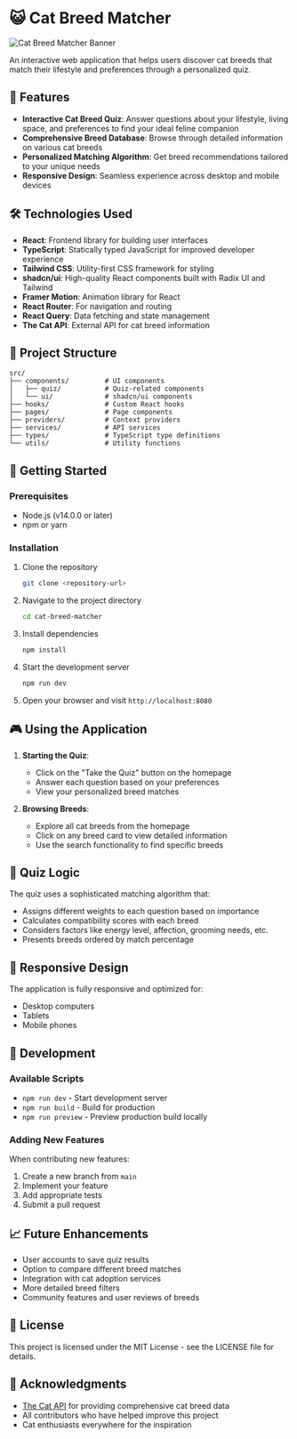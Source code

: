 
# 😺 Cat Breed Matcher

![Cat Breed Matcher Banner](https://images.unsplash.com/photo-1514888286974-6c03e2ca1dba?w=800)

An interactive web application that helps users discover cat breeds that match their lifestyle and preferences through a personalized quiz.

## 🚀 Features

- **Interactive Cat Breed Quiz**: Answer questions about your lifestyle, living space, and preferences to find your ideal feline companion
- **Comprehensive Breed Database**: Browse through detailed information on various cat breeds
- **Personalized Matching Algorithm**: Get breed recommendations tailored to your unique needs
- **Responsive Design**: Seamless experience across desktop and mobile devices

## 🛠️ Technologies Used

- **React**: Frontend library for building user interfaces
- **TypeScript**: Statically typed JavaScript for improved developer experience
- **Tailwind CSS**: Utility-first CSS framework for styling
- **shadcn/ui**: High-quality React components built with Radix UI and Tailwind
- **Framer Motion**: Animation library for React
- **React Router**: For navigation and routing
- **React Query**: Data fetching and state management
- **The Cat API**: External API for cat breed information

## 🧠 Project Structure

```
src/
├── components/         # UI components
│   ├── quiz/           # Quiz-related components
│   └── ui/             # shadcn/ui components
├── hooks/              # Custom React hooks
├── pages/              # Page components
├── providers/          # Context providers
├── services/           # API services
├── types/              # TypeScript type definitions
└── utils/              # Utility functions
```

## 🏁 Getting Started

### Prerequisites

- Node.js (v14.0.0 or later)
- npm or yarn

### Installation

1. Clone the repository
   ```bash
   git clone <repository-url>
   ```

2. Navigate to the project directory
   ```bash
   cd cat-breed-matcher
   ```

3. Install dependencies
   ```bash
   npm install
   ```

4. Start the development server
   ```bash
   npm run dev
   ```

5. Open your browser and visit `http://localhost:8080`

## 🎮 Using the Application

1. **Starting the Quiz**:
   - Click on the "Take the Quiz" button on the homepage
   - Answer each question based on your preferences
   - View your personalized breed matches

2. **Browsing Breeds**:
   - Explore all cat breeds from the homepage
   - Click on any breed card to view detailed information
   - Use the search functionality to find specific breeds

## 🔄 Quiz Logic

The quiz uses a sophisticated matching algorithm that:
- Assigns different weights to each question based on importance
- Calculates compatibility scores with each breed
- Considers factors like energy level, affection, grooming needs, etc.
- Presents breeds ordered by match percentage

## 📱 Responsive Design

The application is fully responsive and optimized for:
- Desktop computers
- Tablets
- Mobile phones

## 🧪 Development

### Available Scripts

- `npm run dev` - Start development server
- `npm run build` - Build for production
- `npm run preview` - Preview production build locally

### Adding New Features

When contributing new features:
1. Create a new branch from `main`
2. Implement your feature
3. Add appropriate tests
4. Submit a pull request

## 📈 Future Enhancements

- User accounts to save quiz results
- Option to compare different breed matches
- Integration with cat adoption services
- More detailed breed filters
- Community features and user reviews of breeds

## 📝 License

This project is licensed under the MIT License - see the LICENSE file for details.

## 🙏 Acknowledgments

- [The Cat API](https://thecatapi.com/) for providing comprehensive cat breed data
- All contributors who have helped improve this project
- Cat enthusiasts everywhere for the inspiration
